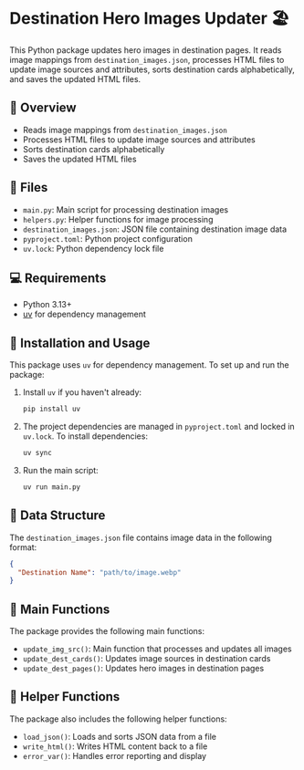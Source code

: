 # Destination Hero Images Updater 🏖️

This Python package updates hero images in destination pages. It reads image mappings from `destination_images.json`, processes HTML files to update image sources and attributes, sorts destination cards alphabetically, and saves the updated HTML files.

## 🧐 Overview

- Reads image mappings from `destination_images.json`
- Processes HTML files to update image sources and attributes
- Sorts destination cards alphabetically
- Saves the updated HTML files

## 📁 Files

- `main.py`: Main script for processing destination images
- `helpers.py`: Helper functions for image processing
- `destination_images.json`: JSON file containing destination image data
- `pyproject.toml`: Python project configuration
- `uv.lock`: Python dependency lock file

## 💻 Requirements

- Python 3.13+
- [uv](https://github.com/astral-sh/uv) for dependency management

## 🚀 Installation and Usage

This package uses `uv` for dependency management. To set up and run the package:

1. Install `uv` if you haven't already:

    ```bash
    pip install uv
    ```

2. The project dependencies are managed in `pyproject.toml` and locked in `uv.lock`. To install dependencies:

    ```bash
    uv sync
    ```

3. Run the main script:

    ```bash
    uv run main.py
    ```

## 📄 Data Structure

The `destination_images.json` file contains image data in the following format:

```json
{
  "Destination Name": "path/to/image.webp"
}
```

## 🧰 Main Functions

The package provides the following main functions:

- `update_img_src()`: Main function that processes and updates all images
- `update_dest_cards()`: Updates image sources in destination cards
- `update_dest_pages()`: Updates hero images in destination pages

## 🧰 Helper Functions

The package also includes the following helper functions:

- `load_json()`: Loads and sorts JSON data from a file
- `write_html()`: Writes HTML content back to a file
- `error_var()`: Handles error reporting and display
